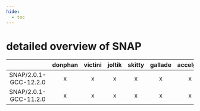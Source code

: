 ```yaml
---
hide:
  - toc
---
```


detailed overview of SNAP
=========================

| |donphan|victini|joltik|skitty|gallade|accelgor|swalot|doduo|
| :---: | :---: | :---: | :---: | :---: | :---: | :---: | :---: | :---: |
|SNAP/2.0.1-GCC-12.2.0|x|x|x|x|x|x|x|x|
|SNAP/2.0.1-GCC-11.2.0|x|x|x|x|x|x|x|x|
